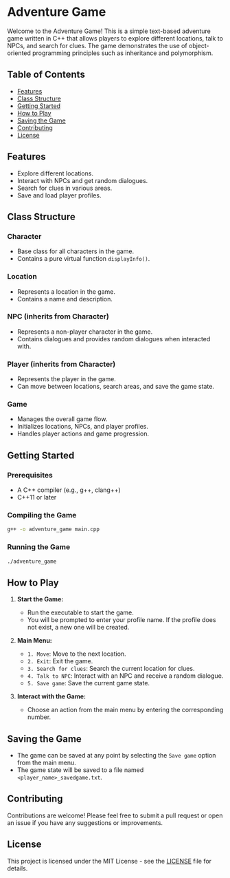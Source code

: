 # Adventure Game

Welcome to the Adventure Game! This is a simple text-based adventure game written in C++ that allows players to explore different locations, talk to NPCs, and search for clues. The game demonstrates the use of object-oriented programming principles such as inheritance and polymorphism.

## Table of Contents

- [Features](#features)
- [Class Structure](#class-structure)
- [Getting Started](#getting-started)
- [How to Play](#how-to-play)
- [Saving the Game](#saving-the-game)
- [Contributing](#contributing)
- [License](#license)

## Features

- Explore different locations.
- Interact with NPCs and get random dialogues.
- Search for clues in various areas.
- Save and load player profiles.

## Class Structure

### Character

- Base class for all characters in the game.
- Contains a pure virtual function `displayInfo()`.

### Location

- Represents a location in the game.
- Contains a name and description.

### NPC (inherits from Character)

- Represents a non-player character in the game.
- Contains dialogues and provides random dialogues when interacted with.

### Player (inherits from Character)

- Represents the player in the game.
- Can move between locations, search areas, and save the game state.

### Game

- Manages the overall game flow.
- Initializes locations, NPCs, and player profiles.
- Handles player actions and game progression.

## Getting Started

### Prerequisites

- A C++ compiler (e.g., g++, clang++)
- C++11 or later

### Compiling the Game

```sh
g++ -o adventure_game main.cpp
```

### Running the Game

```sh
./adventure_game
```

## How to Play

1. **Start the Game:**
   - Run the executable to start the game.
   - You will be prompted to enter your profile name. If the profile does not exist, a new one will be created.

2. **Main Menu:**
   - `1. Move`: Move to the next location.
   - `2. Exit`: Exit the game.
   - `3. Search for clues`: Search the current location for clues.
   - `4. Talk to NPC`: Interact with an NPC and receive a random dialogue.
   - `5. Save game`: Save the current game state.

3. **Interact with the Game:**
   - Choose an action from the main menu by entering the corresponding number.

## Saving the Game

- The game can be saved at any point by selecting the `Save game` option from the main menu.
- The game state will be saved to a file named `<player_name>_savedgame.txt`.

## Contributing

Contributions are welcome! Please feel free to submit a pull request or open an issue if you have any suggestions or improvements.

## License

This project is licensed under the MIT License - see the [LICENSE](LICENSE) file for details.